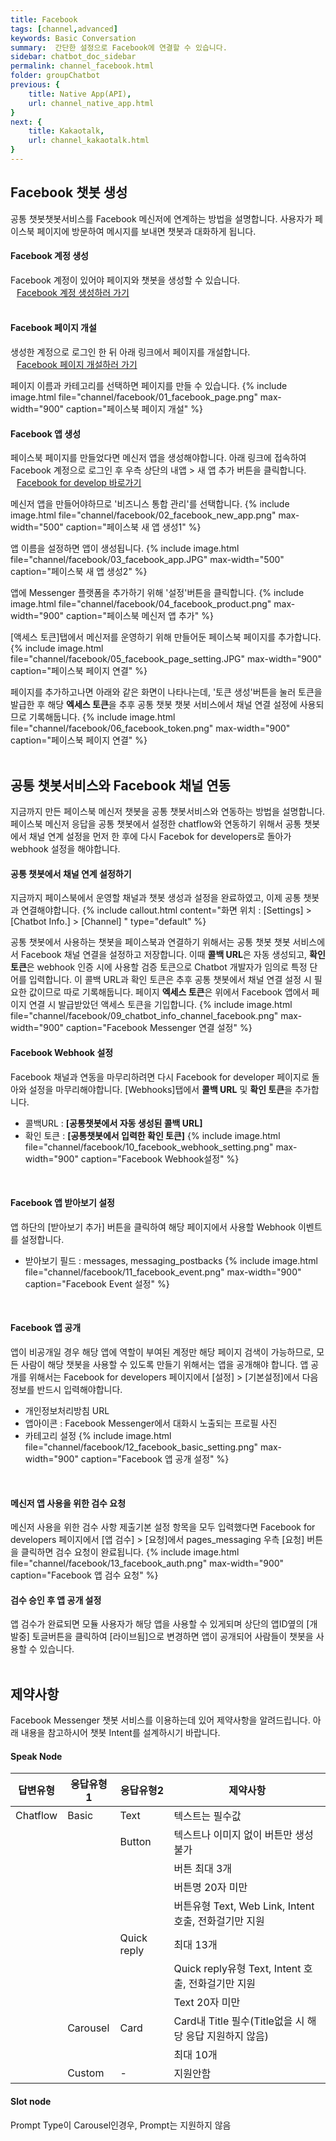 ```yaml
---
title: Facebook
tags: [channel,advanced]
keywords: Basic Conversation
summary:  간단한 설정으로 Facebook에 연결할 수 있습니다.
sidebar: chatbot_doc_sidebar
permalink: channel_facebook.html
folder: groupChatbot
previous: {
    title: Native App(API),
    url: channel_native_app.html
}
next: {
    title: Kakaotalk,
    url: channel_kakaotalk.html
}
---
```


## Facebook 챗봇 생성
공통 챗봇챗봇서비스를 Facebook 메신저에 연계하는 방법을 설명합니다. 사용자가 페이스북 페이지에 방문하여 메시지를 보내면 챗봇과 대화하게 됩니다.
<br/>

#### Facebook 계정 생성
Facebook 계정이 있어야 페이지와 챗봇을 생성할 수 있습니다.<br/>
<span style="color:#2c3238;"><i class="fa fa-external-link-square" aria-hidden="true" style="margin:0px 5px"></i>
[Facebook 계정 생성하러 가기](https://www.facebook.com/r.php)</span>
<br/>
<br/>

#### Facebook 페이지 개설
생성한 계정으로 로그인 한 뒤 아래 링크에서 페이지를 개설합니다.<br/>
<span style="color:#2c3238;"><i class="fa fa-external-link-square" aria-hidden="true" style="margin:0px 5px"></i>
[Facebook 페이지 개설하러 가기](https://facebook.com/pages/create)</span>
<br/>

페이지 이름과 카테고리를 선택하면 페이지를 만들 수 있습니다.
{% include image.html file="channel/facebook/01_facebook_page.png" max-width="900" caption="페이스북 페이지 개설" %}
<br/>

#### Facebook 앱 생성
페이스북 페이지를 만들었다면 메신저 앱을 생성해야합니다. 아래 링크에 접속하여 Facebook 계정으로 로그인 후 우측 상단의 내앱 > 새 앱 추가 버튼을 클릭합니다. <br/>
<span style="color:#2c3238;"><i class="fa fa-external-link-square" aria-hidden="true" style="margin:0px 5px"></i>
[Facebook for develop 바로가기](https://developers.facebook.com/)</span>

메신저 앱을 만들어야하므로 '비즈니스 통합 관리'를 선택합니다.
{% include image.html file="channel/facebook/02_facebook_new_app.png" max-width="500" caption="페이스북 새 앱 생성1" %} 
<br/>

앱 이름을 설정하면 앱이 생성됩니다.
{% include image.html file="channel/facebook/03_facebook_app.JPG" max-width="500" caption="페이스북 새 앱 생성2" %} 
<br/>

앱에 Messenger 플랫폼을 추가하기 위해 '설정'버튼을 클릭합니다.
{% include image.html file="channel/facebook/04_facebook_product.png" max-width="900" caption="페이스북 메신저 앱 추가" %} 
<br/>

[액세스 토큰]탭에서 메신저를 운영하기 위해 만들어둔 페이스북 페이지를 추가합니다.
{% include image.html file="channel/facebook/05_facebook_page_setting.JPG" max-width="900" caption="페이스북 페이지 연결" %} 
<br/>

페이지를 추가하고나면 아래와 같은 화면이 나타나는데, '토큰 생성'버튼을 눌러 토큰을 발급한 후 해당 **엑세스 토큰**을 추후 공통 챗봇 챗봇 서비스에서 채널 연결 설정에 사용되므로 기록해둡니다.
{% include image.html file="channel/facebook/06_facebook_token.png" max-width="900" caption="페이스북 페이지 연결" %}
<br/>
<br/>


## 공통 챗봇서비스와 Facebook 채널 연동
지금까지 만든 페이스북 메신저 챗봇을 공통 챗봇서비스와 연동하는 방법을 설명합니다. 페이스북 메신저 응답을 공통 챗봇에서 설정한 chatflow와 연동하기 위해서 공통 챗봇에서 채널 연계 설정을 먼저 한 후에 다시 Facebok for developers로 돌아가 webhook 설정을 해야합니다.

#### 공통 챗봇에서 채널 연계 설정하기
지금까지 페이스북에서 운영할 채널과 챗봇 생성과 설정을 완료하였고, 이제 공통 챗봇과 연결해야합니다.
{% include callout.html content="화면 위치 : [Settings] > [Chatbot Info.] > [Channel] " type="default" %}

공통 챗봇에서 사용하는 챗봇을 페이스북과 연결하기 위해서는 공통 챗봇 챗봇 서비스에서 Facebook 채널 연결을 설정하고 저장합니다. 
이때 **콜백 URL**은 자동 생성되고, **확인 토큰**은 webhook 인증 시에 사용할 검증 토큰으로 Chatbot 개발자가 임의로 특정 단어를 입력합니다. 이 콜백 URL과 확인 토큰은 추후 공통 챗봇에서 채널 연결 설정 시 필요한 값이므로 따로 기록해둡니다. 페이지 **엑세스 토큰**은 위에서 Facebook 앱에서 페이지 연결 시 발급받았던 액세스 토큰을 기입합니다.
{% include image.html file="channel/facebook/09_chatbot_info_channel_facebook.png" max-width="900" caption="Facebook Messenger 연결 설정" %}
<br/>

#### Facebook Webhook 설정
Facebook 채널과 연동을 마무리하려면 다시 Facebook for developer 페이지로 돌아와 설정을 마무리해야합니다. 
[Webhooks]탭에서 **콜백 URL** 및 **확인 토큰**을 추가합니다. <br/>
 - 콜백URL : **[공통챗봇에서 자동 생성된 콜백 URL]**
 - 확인 토큰 : **[공통챗봇에서 입력한 확인 토큰]**
{% include image.html file="channel/facebook/10_facebook_webhook_setting.png" max-width="900" caption="Facebook Webhook설정" %}
<br/>

#### Facebook 앱 받아보기 설정
앱 하단의 [받아보기 추가] 버튼을 클릭하여 해당 페이지에서 사용할 Webhook 이벤트를 설정합니다. 
- 받아보기 필드 : messages, messaging_postbacks
{% include image.html file="channel/facebook/11_facebook_event.png" max-width="900" caption="Facebook Event 설정" %}
<br/>

#### Facebook 앱 공개
앱이 비공개일 경우 해당 앱에 역할이 부여된 계정만 해당 페이지 검색이 가능하므로, 모든 사람이 해당 챗봇을 사용할 수 있도록 만들기 위해서는 앱을 공개해야 합니다. 앱 공개를 위해서는 Facebook for developers 페이지에서 [설정] > [기본설정]에서 다음 정보를 반드시 입력해야합니다.
 - 개인정보처리방침 URL
 - 앱아이콘 : Facebook Messenger에서 대화시 노출되는 프로필 사진
 - 카테고리 설정
{% include image.html file="channel/facebook/12_facebook_basic_setting.png" max-width="900" caption="Facebook 앱 공개 설정" %}
<br/>

#### 메신저 앱 사용을 위한 검수 요청	
메신저 사용을 위한 검수 사항 제출기본 설정 항목을 모두 입력했다면 Facebook for developers 페이지에서 [앱 검수] > [요청]에서 pages_messaging 우측 [요청] 버튼을 클릭하면 검수 요청이 완료됩니다.
{% include image.html file="channel/facebook/13_facebook_auth.png" max-width="900" caption="Facebook 앱 검수 요청" %}
<br/>

#### 검수 승인 후 앱 공개 설정	
앱 검수가 완료되면 모듈 사용자가 해당 앱을 사용할 수 있게되며 상단의 앱ID옆의 [개발중] 토글버튼을 클릭하여 [라이브됨]으로 변경하면 앱이 공개되어 사람들이 챗봇을 사용할 수 있습니다.
<br/>
<br/>

## 제약사항
Facebook Messenger 챗봇 서비스를 이용하는데 있어 제약사항을 알려드립니다.
아래 내용을 참고하시어 챗봇 Intent를 설계하시기 바랍니다.
<br/>

#### Speak Node

| 답변유형 | 응답유형1 | 응답유형2 | 제약사항 |
|--------|--------|--------|--------|
| Chatflow | Basic | Text | 텍스트는 필수값 |
|  |  | Button | 텍스트나 이미지 없이 버튼만 생성 불가 |
|  |  |  | 버튼 최대 3개 |
|  |  |  | 버튼명 20자 미만 |
|  |  |  | 버튼유형 Text, Web Link, Intent 호출, 전화걸기만 지원 |
|  |  | Quick reply | 최대 13개 |
|  |  |  | Quick reply유형 Text, Intent 호출, 전화걸기만 지원 |
|  |  |  | Text 20자 미만 |
|  | Carousel | Card | Card내 Title 필수(Title없을 시 해당 응답 지원하지 않음) |
|  |  |  | 최대 10개 |
|  | Custom | - | 지원안함 |


#### Slot node

Prompt Type이 Carousel인경우, Prompt는 지원하지 않음